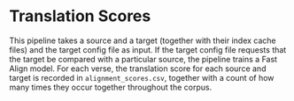 # Translation Scores

This pipeline takes a source and a target (together with their index cache files) and the target config file as input. If the target config file requests that the target be compared with a particular source, the pipeline trains a Fast Align model. For each verse, the translation score for each source and target is recorded in `alignment_scores.csv`, together with a count of how many times they occur together throughout the corpus.